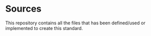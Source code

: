 # Sources
This repository contains all the files that has been defined/used or implemented to create this standard. 
